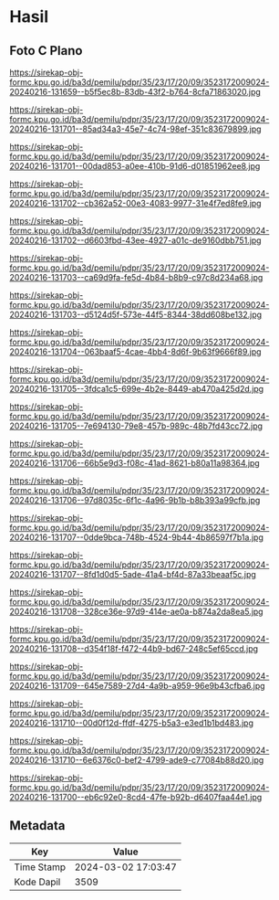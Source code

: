 # Hasil

## Foto C Plano

https://sirekap-obj-formc.kpu.go.id/ba3d/pemilu/pdpr/35/23/17/20/09/3523172009024-20240216-131659--b5f5ec8b-83db-43f2-b764-8cfa71863020.jpg

https://sirekap-obj-formc.kpu.go.id/ba3d/pemilu/pdpr/35/23/17/20/09/3523172009024-20240216-131701--85ad34a3-45e7-4c74-98ef-351c83679899.jpg

https://sirekap-obj-formc.kpu.go.id/ba3d/pemilu/pdpr/35/23/17/20/09/3523172009024-20240216-131701--00dad853-a0ee-410b-91d6-d01851962ee8.jpg

https://sirekap-obj-formc.kpu.go.id/ba3d/pemilu/pdpr/35/23/17/20/09/3523172009024-20240216-131702--cb362a52-00e3-4083-9977-31e4f7ed8fe9.jpg

https://sirekap-obj-formc.kpu.go.id/ba3d/pemilu/pdpr/35/23/17/20/09/3523172009024-20240216-131702--d6603fbd-43ee-4927-a01c-de9160dbb751.jpg

https://sirekap-obj-formc.kpu.go.id/ba3d/pemilu/pdpr/35/23/17/20/09/3523172009024-20240216-131703--ca69d9fa-fe5d-4b84-b8b9-c97c8d234a68.jpg

https://sirekap-obj-formc.kpu.go.id/ba3d/pemilu/pdpr/35/23/17/20/09/3523172009024-20240216-131703--d5124d5f-573e-44f5-8344-38dd608be132.jpg

https://sirekap-obj-formc.kpu.go.id/ba3d/pemilu/pdpr/35/23/17/20/09/3523172009024-20240216-131704--063baaf5-4cae-4bb4-8d6f-9b63f9666f89.jpg

https://sirekap-obj-formc.kpu.go.id/ba3d/pemilu/pdpr/35/23/17/20/09/3523172009024-20240216-131705--3fdca1c5-699e-4b2e-8449-ab470a425d2d.jpg

https://sirekap-obj-formc.kpu.go.id/ba3d/pemilu/pdpr/35/23/17/20/09/3523172009024-20240216-131705--7e694130-79e8-457b-989c-48b7fd43cc72.jpg

https://sirekap-obj-formc.kpu.go.id/ba3d/pemilu/pdpr/35/23/17/20/09/3523172009024-20240216-131706--66b5e9d3-f08c-41ad-8621-b80a11a98364.jpg

https://sirekap-obj-formc.kpu.go.id/ba3d/pemilu/pdpr/35/23/17/20/09/3523172009024-20240216-131706--97d8035c-6f1c-4a96-9b1b-b8b393a99cfb.jpg

https://sirekap-obj-formc.kpu.go.id/ba3d/pemilu/pdpr/35/23/17/20/09/3523172009024-20240216-131707--0dde9bca-748b-4524-9b44-4b86597f7b1a.jpg

https://sirekap-obj-formc.kpu.go.id/ba3d/pemilu/pdpr/35/23/17/20/09/3523172009024-20240216-131707--8fd1d0d5-5ade-41a4-bf4d-87a33beaaf5c.jpg

https://sirekap-obj-formc.kpu.go.id/ba3d/pemilu/pdpr/35/23/17/20/09/3523172009024-20240216-131708--328ce36e-97d9-414e-ae0a-b874a2da8ea5.jpg

https://sirekap-obj-formc.kpu.go.id/ba3d/pemilu/pdpr/35/23/17/20/09/3523172009024-20240216-131708--d354f18f-f472-44b9-bd67-248c5ef65ccd.jpg

https://sirekap-obj-formc.kpu.go.id/ba3d/pemilu/pdpr/35/23/17/20/09/3523172009024-20240216-131709--645e7589-27d4-4a9b-a959-96e9b43cfba6.jpg

https://sirekap-obj-formc.kpu.go.id/ba3d/pemilu/pdpr/35/23/17/20/09/3523172009024-20240216-131710--00d0f12d-ffdf-4275-b5a3-e3ed1b1bd483.jpg

https://sirekap-obj-formc.kpu.go.id/ba3d/pemilu/pdpr/35/23/17/20/09/3523172009024-20240216-131710--6e6376c0-bef2-4799-ade9-c77084b88d20.jpg

https://sirekap-obj-formc.kpu.go.id/ba3d/pemilu/pdpr/35/23/17/20/09/3523172009024-20240216-131700--eb6c92e0-8cd4-47fe-b92b-d6407faa44e1.jpg


## Metadata

| Key        | Value               |
| ---------- | ------------------- |
| Time Stamp | 2024-03-02 17:03:47 |
| Kode Dapil | 3509                |



